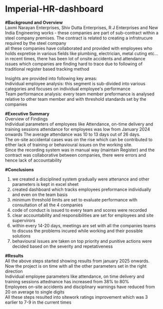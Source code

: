 # Imperial-HR-dashboard
**#Background and Overview**<br>
Laxmi Narayan Enterprises, Shiv Dutta Enterprises, R J Enterprises and New India Engineering works - these companies are part of sub-contract within a steel company premises. The contract is related to creating a infrstrucure required by the steel company<br>
all these companies have collaborated and provided with employees who holds expretise in various fields like plumbing, electrician, metal cuting etc…
in recent times, there has been lot of onsite accidents and attendance issues which companies are finding hard to trace due to following of traditional register based tracking method<br>

Insights are provided into following key areas:<br>
Individual employee analysis: this segment is sub-divided into various categories and focuses on individual employee's performance<br>
Team performance analysis: every team member preformance is analysed relative to other team member and with threshold standards set by the companies<br>


**#Executive Summary**<br>
Overview of Findings<br>
Individual parameters of employees like Attendance, on-time delivery and training sessions attendance for employees was low from January 2024 onwards
The average attendance was 10 to 13 days out of 26 days.<br>
The on-site accidental cases was on the rise which can be contributed to either lack of training or behavioural issues on the working site.<br>
Since the recording system was in manual way (maintain Register) and the contract was collaborative between companies, there were errors and hence lack of accountability<br>




**#Conclusions**<br>
1. we created a disciplined system gradually were attenance and other parameters is kept in excel sheet<br>
2. created dashboard which tracks employees preformance individually and even on the team basis<br>
3. minimum threshold limits are set to evaluate performance with consultation of all the 4 companies<br>
4. code of conduct is issued to every team and scores were recorded<br>
5. clear accountability and responsibilities are set for employees and site supervirors<br>
6. within every 14-20 days, meetings are set with all the companies teams to discuss the problems incured while working and their possible solutions<br>
7. behavioural issues are taken on top priority and punitive actions were decided based on the severity and repetativeness<br>


**#Results**<br>
All the above steps started showing results from january 2025 onwards. Now the project is on time with all the other parameters set in the right direction<br>
Individual employee parameters like attendance, on time delivery and training sessions attednance has increased from 38% to 80%<br>
Employees on-site accidents and disciplinary warnings have reduced from 20 on average to single digits<br>
All these steps resulted into sitework ratings improvement which was 3 earlier to 7-9 in the current times<br>


